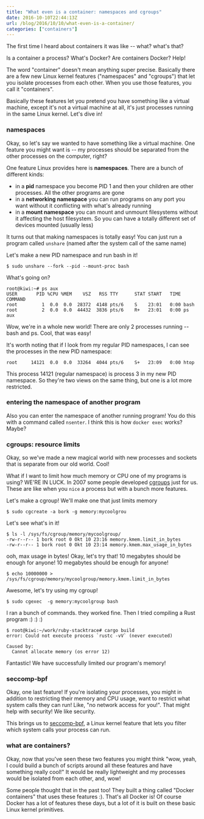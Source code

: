 ```yaml
---
title: "What even is a container: namespaces and cgroups"
date: 2016-10-10T22:44:13Z
url: /blog/2016/10/10/what-even-is-a-container/
categories: ["containers"]
---
```


The first time I heard about containers it was like -- what? what's that?  

Is a container a process? What's Docker? Are containers Docker? Help!

The word "container" doesn't mean anything super precise. Basically there are a few new  Linux kernel features ("namespaces" and "cgroups") that let you isolate processes from each other. When you use those features, you call it "containers".

Basically these features let you pretend you have something like a virtual machine, except it's not a virtual machine at all, it's just processes running in the same Linux kernel. Let's dive in!

### namespaces

Okay, so let's say we wanted to have something like a virtual machine. One feature you
might want is -- my processes should be separated from the other processes on the
computer, right?

One feature Linux provides here is **namespaces**. There are a bunch of different kinds:

* in a **pid** namespace you become PID 1 and then your children are other processes. All the other programs are gone
* in a **networking namespace** you can run programs on any port you want without it conflicting with what's already running
* in a **mount namespace** you can mount and unmount filesystems without it affecting the host filesystem. So you can have a totally different set of devices mounted (usually less)

It turns out that making namespaces is totally easy! You can just run a program called `unshare` (named after the system call of the same name)

Let's make a new PID namespace and run bash in it!

```
$ sudo unshare --fork --pid --mount-proc bash
```

What's going on?

```
root@kiwi:~# ps aux
USER       PID %CPU %MEM    VSZ   RSS TTY      STAT START   TIME COMMAND
root         1  0.0  0.0  28372  4148 pts/6    S    23:01   0:00 bash
root         2  0.0  0.0  44432  3836 pts/6    R+   23:01   0:00 ps aux
```

Wow, we're in a whole new world! There are only 2 processes running -- bash and ps. Cool, that was easy!

It's worth noting that if I look from my regular PID namespaces, I can see the processes in the new PID namespace:

```
root     14121  0.0  0.0  33264  4044 pts/6    S+   23:09   0:00 htop
```

This process 14121 (regular namespace) is process 3 in my new PID namespace. So they're two views on the same thing, but one is a lot more restricted.

### entering the namespace of another program

Also you can enter the namespace of another running program! You do this with a command called `nsenter`. I think this is how `docker exec` works? Maybe?

### cgroups: resource limits

Okay, so we've made a new magical world with new processes and sockets that is separate from our old world. Cool!

What if I want to limit how much memory or CPU one of my programs is using? WE'RE IN LUCK. In 2007 some people developed [cgroups](https://en.wikipedia.org/wiki/Cgroups) just for us. These are like when you `nice` a process but with a bunch more features.

Let's make a cgroup! We'll make one that just limits memory

```
$ sudo cgcreate -a bork -g memory:mycoolgrou
```
Let's see what's in it!
```
$ ls -l /sys/fs/cgroup/memory/mycoolgroup/
-rw-r--r-- 1 bork root 0 Okt 10 23:16 memory.kmem.limit_in_bytes
-rw-r--r-- 1 bork root 0 Okt 10 23:14 memory.kmem.max_usage_in_bytes
```

ooh, max usage in bytes! Okay, let's try that! 10 megabytes should be enough for anyone!
10 megabytes should be enough for anyone!

```
$ echo 10000000 >  /sys/fs/cgroup/memory/mycoolgroup/memory.kmem.limit_in_bytes
```

Awesome, let's try using my cgroup!

```
$ sudo cgexec  -g memory:mycoolgroup bash
```

I ran a bunch of commands. they worked fine. Then I tried compiling a Rust program :) :) :)

```
$ root@kiwi:~/work/ruby-stacktrace# cargo build
error: Could not execute process `rustc -vV` (never executed)

Caused by:
  Cannot allocate memory (os error 12)
```

Fantastic! We have successfully limited our program's memory!

### seccomp-bpf

Okay, one last feature! If you're isolating your processes, you might in addition to restricting their memory and CPU usage, want to restrict what system calls they can run! Like, "no network access for you!".  That might help with security! We like security.

This brings us to [seccomp-bpf](https://en.wikipedia.org/wiki/Seccomp), a Linux kernel feature that lets you filter which system calls your process can run.

### what are containers?
 
Okay, now that you've seen these two features you might think "wow, yeah, I could build a bunch of scripts around all these features and have something really cool!" It would be really lightweight and my processes would be isolated from each other, and, wow!

Some people thought that in the past too! They built a thing called "Docker containers" that uses these features :). That's all Docker is! Of course Docker has a lot of features these days, but a lot of it is built on these basic Linux kernel primitives.
